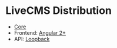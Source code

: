 # LiveCMS Distribution
- [Core](https://github.com/YuriyHorobey/live-cms-core.git)
- Frontend: [Angular 2+](https://github.com/YuriyHorobey/live-cms-ng.git)
- API: [Loopback](https://github.com/YuriyHorobey/live-cms-loopback.git)


